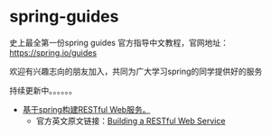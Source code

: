 # spring-guides
史上最全第一份spring guides 官方指导中文教程，官网地址：https://spring.io/guides


欢迎有兴趣志向的朋友加入，共同为广大学习spring的同学提供好的服务

持续更新中。。。。。。

- [基于spring构建RESTful Web服务。](https://github.com/whaty/spring-guides/tree/master/gs-rest-service "基于spring构建RESTful Web服务")
	- 官方英文原文链接：[Building a RESTful Web Service](https://spring.io/guides/gs/rest-service/ "Building a RESTful Web Service")
